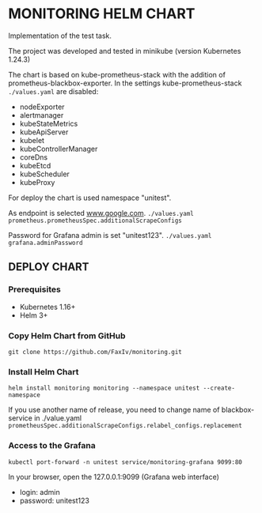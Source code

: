 # MONITORING HELM CHART
Implementation of the test task.

The project was developed and tested in minikube (version Kubernetes 1.24.3)

The chart is based on kube-prometheus-stack with the addition of prometheus-blackbox-exporter. 
In the settings kube-prometheus-stack `./values.yaml` are disabled: 
  - nodeExporter
  - alertmanager
  - kubeStateMetrics
  - kubeApiServer
  - kubelet
  - kubeControllerManager
  - coreDns
  - kubeEtcd
  - kubeScheduler
  - kubeProxy


For deploy the chart is used namespace "unitest".

As endpoint is selected www.google.com. 
`./values.yaml prometheus.prometheusSpec.additionalScrapeConfigs`

Password for Grafana admin is set "unitest123".
`./values.yaml grafana.adminPassword`


## DEPLOY CHART


### Prerequisites

- Kubernetes 1.16+
- Helm 3+

### Copy Helm Chart from GitHub

```console
git clone https://github.com/FaxIv/monitoring.git
```

### Install Helm Chart

```console
helm install monitoring monitoring --namespace unitest --create-namespace
```
If you use another name of release, you need to change name of blackbox-service in ./value.yaml
    `prometheusSpec.additionalScrapeConfigs.relabel_configs.replacement`

### Access to the Grafana

```console
kubectl port-forward -n unitest service/monitoring-grafana 9099:80
```
In your browser, open the 127.0.0.1:9099 (Grafana web interface)
  - login: admin
  - password: unitest123



